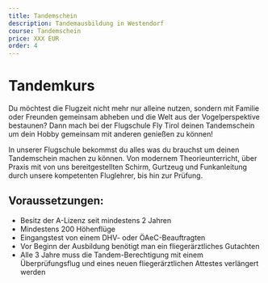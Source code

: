 ```yaml
---
title: Tandemschein
description: Tandemausbildung in Westendorf
course: Tandemschein
price: XXX EUR
order: 4
---
```


# Tandemkurs

Du möchtest die Flugzeit nicht mehr nur alleine nutzen, sondern mit Familie oder Freunden gemeinsam abheben und die Welt aus der Vogelperspektive bestaunen? Dann mach bei der Flugschule Fly Tirol deinen Tandemschein um dein Hobby gemeinsam mit anderen genießen zu können! 

In unserer Flugschule bekommst du alles was du brauchst um deinen Tandemschein machen zu können. Von modernem Theorieunterricht, über Praxis mit von uns bereitgestellten Schirm, Gurtzeug und Funkanleitung durch unsere kompetenten Fluglehrer, bis hin zur Prüfung. 


## Voraussetzungen:
* Besitz der A-Lizenz seit mindestens 2 Jahren
* Mindestens 200 Höhenflüge
* Eingangstest von einem DHV- oder ÖAeC-Beauftragten
* Vor Beginn der Ausbildung benötigt man ein fliegerärztliches Gutachten
* Alle 3 Jahre muss die Tandem-Berechtigung mit einem Überprüfungsflug und eines neuen fliegerärztlichen Attestes verlängert werden
